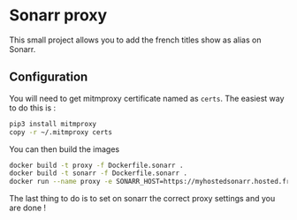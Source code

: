 # Sonarr proxy

This small project allows you to add the french titles show as alias on Sonarr.

## Configuration
You will need to get mitmproxy certificate named as `certs`. The easiest way to do this is :
```bash
pip3 install mitmproxy
copy -r ~/.mitmproxy certs
```

You can then build the images
```bash
docker build -t proxy -f Dockerfile.sonarr .
docker build -t sonarr -f Dockerfile.sonarr .
docker run --name proxy -e SONARR_HOST=https://myhostedsonarr.hosted.fr -e SONARR_API_KEY=<api_key> proxy
```

The last thing to do is to set on sonarr the correct proxy settings and you are done !